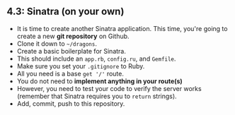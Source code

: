 ## 4.3: Sinatra (on your own)

* It is time to create another Sinatra application. This time, you're going to create a new **git repository** on Github.
* Clone it down to `~/dragons`.
* Create a basic boilerplate for Sinatra.
* This should include an `app.rb`, `config.ru`, and `Gemfile`.
* Make sure you set your `.gitignore` to Ruby.
* All you need is a base `get '/'` route.
* You do not need to **implement anything in your route(s)**
* However, you need to test your code to verify the server works (remember that Sinatra requires you to `return` strings).
* Add, commit, push to this repository.
